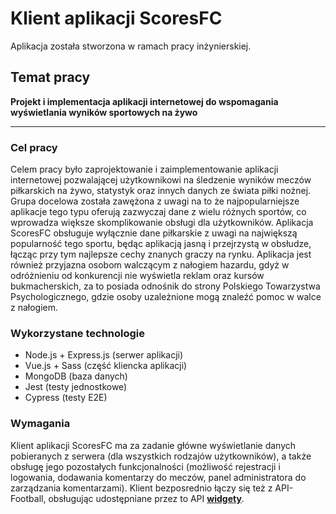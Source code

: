 # Klient aplikacji ScoresFC

Aplikacja została stworzona w ramach pracy inżynierskiej.

## Temat pracy

**Projekt i implementacja aplikacji internetowej do wspomagania wyświetlania wyników sportowych na żywo**

---

### Cel pracy

Celem pracy było zaprojektowanie i zaimplementowanie aplikacji internetowej pozwalającej użytkownikowi na śledzenie wyników meczów piłkarskich na żywo, statystyk oraz innych danych ze świata piłki nożnej. Grupa docelowa została zawężona z uwagi na to że najpopularniejsze aplikacje tego typu oferują zazwyczaj dane z wielu różnych sportów, co wprowadza większe skomplikowanie obsługi dla użytkowników. Aplikacja ScoresFC obsługuje wyłącznie dane piłkarskie z uwagi na największą popularność tego sportu, będąc aplikacją jasną i przejrzystą w obsłudze, łącząc przy tym najlepsze cechy znanych graczy na rynku. Aplikacja jest również przyjazna osobom walczącym z nałogiem hazardu, gdyż w odróżnieniu od konkurencji nie wyświetla reklam oraz kursów bukmacherskich, za to posiada odnośnik do strony Polskiego Towarzystwa Psychologicznego, gdzie osoby uzależnione mogą znaleźć pomoc w walce z nałogiem.

### Wykorzystane technologie

- Node.js + Express.js (serwer aplikacji)
- Vue.js + Sass (część kliencka aplikacji)
- MongoDB (baza danych)
- Jest (testy jednostkowe)
- Cypress (testy E2E)

### Wymagania

Klient aplikacji ScoresFC ma za zadanie główne wyświetlanie danych pobieranych z serwera (dla wszystkich rodzajów użytkowników), a także obsługę jego pozostałych funkcjonalności (możliwość rejestracji i logowania, dodawania komentarzy do meczów, panel administratora do zarządzania komentarzami). Klient bezposrednio łączy się też z API-Football, obsługując udostępniane przez to API [**widgety**](https://www.api-football.com/widgets).
